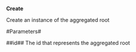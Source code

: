 **Create**

Create an instance of the aggregated root

#Parameters#


##id##
The id that represents the aggregated root
